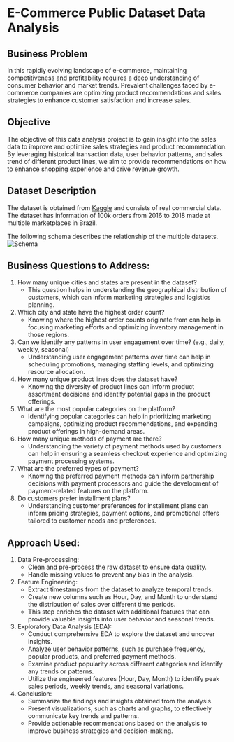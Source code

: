 # E-Commerce Public Dataset Data Analysis

## Business Problem
In this rapidly evolving landscape of e-commerce, maintaining competitiveness and profitability requires a deep understanding of consumer behavior and market trends. Prevalent challenges faced by e-commerce companies are optimizing product recommendations and sales strategies to enhance customer satisfaction and increase sales.

## Objective
The objective of this data analysis project is to gain insight into the sales data to improve and optimize sales strategies and product recommendation. By leveraging historical transaction data, user behavior patterns, and sales trend of different product lines, we aim to provide recommendations on how to enhance shopping experience and drive revenue growth.

## Dataset Description
The dataset is obtained from [Kaggle](https://www.kaggle.com/datasets/olistbr/brazilian-ecommerce) and consists of real commercial data. The dataset has information of 100k orders from 2016 to 2018 made at multiple marketplaces in Brazil.

The following schema describes the relationship of the multiple datasets. ![Schema](images/schema.png)

## Business Questions to Address:
1. How many unique cities and states are present in the dataset?
   - This question helps in understanding the geographical distribution of customers, which can inform marketing strategies and logistics planning.
2. Which city and state have the highest order count?
   - Knowing where the highest order counts originate from can help in focusing marketing efforts and optimizing inventory management in those regions.
3. Can we identify any patterns in user engagement over time? (e.g., daily, weekly, seasonal)
   - Understanding user engagement patterns over time can help in scheduling promotions, managing staffing levels, and optimizing resource allocation.
4. How many unique product lines does the dataset have?
   - Knowing the diversity of product lines can inform product assortment decisions and identify potential gaps in the product offerings.
5. What are the most popular categories on the platform?
   - Identifying popular categories can help in prioritizing marketing campaigns, optimizing product recommendations, and expanding product offerings in high-demand areas.
6. How many unique methods of payment are there?
   - Understanding the variety of payment methods used by customers can help in ensuring a seamless checkout experience and optimizing payment processing systems.
7. What are the preferred types of payment?
   - Knowing the preferred payment methods can inform partnership decisions with payment processors and guide the development of payment-related features on the platform.
8. Do customers prefer installment plans?
   - Understanding customer preferences for installment plans can inform pricing strategies, payment options, and promotional offers tailored to customer needs and preferences.

## Approach Used:
1. Data Pre-processing:
   - Clean and pre-process the raw dataset to ensure data quality.
   - Handle missing values to prevent any bias in the analysis.
2. Feature Engineering:
   - Extract timestamps from the dataset to analyze temporal trends.
   - Create new columns such as Hour, Day, and Month to understand the distribution of sales over different time periods.
   - This step enriches the dataset with additional features that can provide valuable insights into user behavior and seasonal trends.
3. Exploratory Data Analysis (EDA):
   - Conduct comprehensive EDA to explore the dataset and uncover insights.
   - Analyze user behavior patterns, such as purchase frequency, popular products, and preferred payment methods.
   - Examine product popularity across different categories and identify any trends or patterns.
   - Utilize the engineered features (Hour, Day, Month) to identify peak sales periods, weekly trends, and seasonal variations.
4. Conclusion:
   - Summarize the findings and insights obtained from the analysis.
   - Present visualizations, such as charts and graphs, to effectively communicate key trends and patterns.
   - Provide actionable recommendations based on the analysis to improve business strategies and decision-making.
